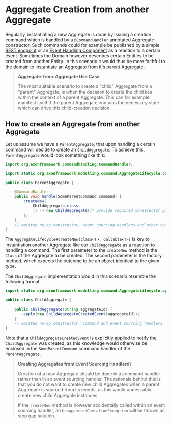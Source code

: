 # Aggregate Creation from another Aggregate

Regularly, instantiating a new Aggregate is done by issuing a creation command which is handled by a `@CommandHandler` annotated Aggregate constructor. Such commands could for example be published by a simple [REST endpoint](https://github.com/domaincomponents/reference-guide/tree/7ae838faa2d2d8045603b108c1e042f7452f59dc/implementing-domain-logic/connecting-the-ui/command-publishing-use-cases.md) or an [Event Handling Component](../../event-handling/handling-events.md) as a reaction to a certain event. Sometimes the Domain however describes certain Entities to be created from another Entity. In this scenario it would thus be more faithful to the domain to instantiate an Aggregate from it's parent Aggregate.

> **Aggregate-from-Aggregate Use Case**
>
> The most suitable scenario to create a "child" Aggregate from a "parent" Aggregate, is when the decision to create the child lies within the context of a parent Aggregate. This can for example manifest itself if the parent Aggregate contains the necessary state which can drive this child-creation decision.

## How to create an Aggregate from another Aggregate

Let us assume we have a `ParentAggregate`, that upon handling a certain command will decide to create an `ChildAggregate`. To achieve this, `ParentAggregate` would look something like this:

```java
import org.axonframework.commandhandling.CommandHandler;

import static org.axonframework.modelling.command.AggregateLifecycle.createNew;

public class ParentAggregate {

    @CommandHandler
    public void handle(SomeParentCommand command) {
        createNew(
            ChildAggregate.class, 
            () -> new ChildAggregate(/* provide required constructor parameters if applicable */)
        ); 
    }
    // omitted no-op constructor, event sourcing handlers and other command handlers
}
```

The `AggregateLifecycle#createNew(Class<T>, Callable<T>)` is key to instantiation another Aggregate like our `ChildAggregate` as a reaction to handling a command. The first parameter to the `createNew` method is the `Class` of the Aggregate to be created. The second parameter is the factory method, which expects the outcome to be an object identical to the given type.

The `ChildAggregate` implementation would in this scenario resemble the following format:

```java
import static org.axonframework.modelling.command.AggregateLifecycle.apply;

public class ChildAggregate {

    public ChildAggregate(String aggregateId) {
        apply(new ChildAggregateCreatedEvent(aggregateId));
    }
    // omitted no-op constructor, command and event sourcing handlers
}
```

Note that a `ChildAggregateCreatedEvent` is explicitly applied to notify the `ChildAggregate` was created, as this knowledge would otherwise be enclosed in the `SomeParentCommand` command handler of the `ParentAggregate`.

> **Creating Aggregates from Event Sourcing Handlers?**
>
> Creation of a new Aggregate should be done in a command handler rather than in an event sourcing handler. The rationale behind this is that you do not want to create new child Aggregates when a parent Aggregate is sourced from its events, as this would undesirably create new child Aggregate instances
>
> If the `createNew` method is however accidentally called within an event sourcing handler, an `UnsupportedOperationException` will be thrown as stop gap solution.

